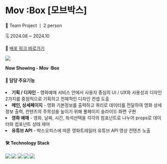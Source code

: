 # Mov :Box [모브박스]
<p> 👥 Team Project ㅣ 2 person</p>
<p> 🗓️ 2024.08 ~ 2024.10</p>
<p>
  🔗 <a href="https://movbox.vercel.app/" target="_blank"> 배포 링크 바로가기</a>
</p>

<p>
  <img src="https://github.com/user-attachments/assets/df129b4f-0dfc-403e-b82e-7b92e97297c1"/>
</p>

<p>
<b>Now Showing - Mov :Box</b> <br>
<!-- 박스오피스 오픈 API 3개를 사용해 <br>
회원가입 및 로그인 서비스가 가능한 영화예매 사이트를 구현하였습니다. -->
</p>

<h4>📍 담당 주요기능</h4>
  <li>
    <b> 기획 / 디자인</b> - 영화예매 서비스 안에서 사용자 중심의 UI / UX와 사용성과 디자인 2가지를 중점적으로 기획하고 전체적인 디자인 컨셉 도출
  </li>
  <li>
    <b>메인, 상세페이지</b> - 영화 기본정보를 출력하고 쿼리로 데이터를 전달하여 영화 상세정보 출력, 컨텐츠의 주목성을 높이기 위해 풀페이지 슬라이드 화면 구현
  </li>
  <li>
    <b>영화 예매</b> - 영화, 날짜, 시간, 좌석선택을 각각의 컴포넌트로 나누어 props로 데이터와 컴포넌트 상태 제어
  </li>
  <li>
    <b>유튜브 API</b> - 박스오피스에 따른 영화트레일러 유튜브 API 영상 컨텐츠 노출 
  </li>


<h4> 🛠️ Technology Stack<h4>
<img src="https://img.shields.io/badge/next.js-000000?style=flat-square&logo=nextdotjs&logoColor=white"/>
<img src="https://img.shields.io/badge/Sass-CC6699?style=flat-square&logo=sass&logoColor=white"/>
<img src="https://img.shields.io/badge/MySQL-4479A1?style=flat-square&logo=MySQL&logoColor=white"/>
<img src="https://img.shields.io/badge/Vercel-000000?style=flat-square&logo=Vercel&logoColor=white"/>
<img src="https://img.shields.io/badge/figma-F24E1E?style=flat-square&logo=figma&logoColor=white"/>

